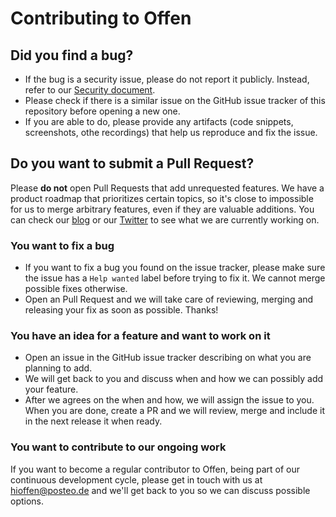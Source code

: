 # Contributing to Offen

## Did you find a bug?

- If the bug is a security issue, please do not report it publicly. Instead,
refer to our [Security document](SECURITY.md).
- Please check if there is a similar issue on the GitHub issue tracker of this
repository before opening a new one.
- If you are able to do, please provide any artifacts (code snippets,
screenshots, othe recordings) that help us reproduce and fix the issue.

## Do you want to submit a Pull Request?

Please **do not** open Pull Requests that add unrequested features. We have a
product roadmap that prioritizes certain topics, so it's close to impossible for us to merge arbitrary features, even if they are valuable additions. You can check our [blog][] or our [Twitter][twitter] to see what we are currently working on.

[blog]: https://www.offen.dev/blog/
[twitter]: https://twitter.com/hioffen

### You want to fix a bug

- If you want to fix a bug you found on the issue tracker, please make sure the
issue has a `Help wanted` label before trying to fix it. We cannot merge
possible fixes otherwise.
- Open an Pull Request and we will take care of reviewing, merging and releasing your fix as soon as possible. Thanks!

### You have an idea for a feature and want to work on it

- Open an issue in the GitHub issue tracker describing on what you are planning
to add.
- We will get back to you and discuss when and how we can possibly add your
feature.
- After we agrees on the when and how, we will assign the issue to you. When you are done, create a PR and we will review, merge and include it in the next release it when ready.

### You want to contribute to our ongoing work

If you want to become a regular contributor to Offen, being part of our
continuous development cycle, please get in touch with us at
hioffen@posteo.de and we'll get back to you so we can discuss possible
options.
